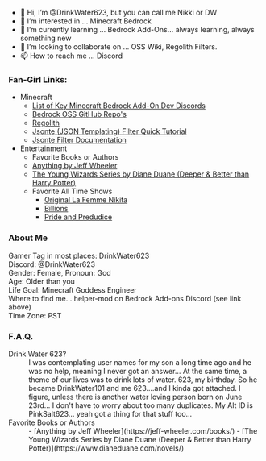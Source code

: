 - 👋 Hi, I’m @DrinkWater623, but you can call me Nikki or DW
- 👀 I’m interested in ... Minecraft Bedrock
- 🌱 I’m currently learning ... Bedrock Add-Ons... always learning, always something new
- 💞️ I’m looking to collaborate on ... OSS Wiki, Regolith Filters.  
- 📫 How to reach me ... Discord 

<!---
DrinkWater623/DrinkWater623 is a ✨ special ✨ repository because its `README.md` (this file) appears on your GitHub profile.
You can click the Preview link to take a look at your changes.
--->

### Fan-Girl Links:
- Minecraft
  - [List of Key Minecraft Bedrock Add-On Dev Discords](https://wiki.bedrock.dev/discord.html)
  - [Bedrock OSS GitHub Repo's](https://github.com/Bedrock-OSS)
  - [Regolith](https://bedrock-oss.github.io/regolith/)
  - [Jsonte (JSON Templating) Filter Quick Tutorial](https://mcdevkit.com/tutorial)
  - [Jsonte Filter Documentation](https://docs.mcdevkit.com/json-templating-engine/)
- Entertainment
  -  Favorite Books or Authors
    - [Anything by Jeff Wheeler](https://jeff-wheeler.com/books/)
    - [The Young Wizards Series by Diane Duane (Deeper & Better than Harry Potter)](https://www.dianeduane.com/novels/)
  - Favorite All Time Shows
    - [Original La Femme Nikita](https://www.imdb.com/title/tt0118379/)
    - [Billions](https://www.imdb.com/title/tt4270492/?ref_=fn_al_tt_1)
    - [Pride and Predudice](https://www.imdb.com/title/tt0112130/?ref_=fn_al_tt_2)
  
### About Me
Gamer Tag in most places: DrinkWater623
<br>Discord: @DrinkWater623
<br>Gender: Female, Pronoun: God
<br>Age: Older than you
<br>Life Goal: Minecraft Goddess Engineer
<br>Where to find me... helper-mod on Bedrock Add-ons Discord (see link above)
<br> Time Zone: PST

### F.A.Q.
<dl>
  <dt>Drink Water 623?</dt>
  <dd>I was contemplating user names for my son a long time ago and he was no help, meaning I never got an answer... At the same time, a theme of our lives was to drink lots of water. 623, my birthday. So he became DrinkWater101 and me 623....and I kinda got attached.  I figure, unless there is another water loving person born on June 23rd... I don't have to worry about too many duplicates.  My Alt ID is PinkSalt623... yeah got a thing for that stuff too...</dd>
  <dt>Favorite Books or Authors</dt>
  <dd>
  - [Anything by Jeff Wheeler](https://jeff-wheeler.com/books/)
  - [The Young Wizards Series by Diane Duane (Deeper & Better than Harry Potter)](https://www.dianeduane.com/novels/)
  </dd>
</dl>
